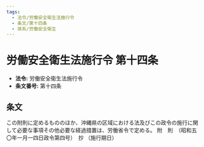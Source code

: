 ```yaml
---
tags:
  - 法令/労働安全衛生法施行令
  - 条文/第十四条
  - 体系/労働安全衛生
---
```

# 労働安全衛生法施行令 第十四条

- **法令:** 労働安全衛生法施行令
- **条文番号:** 第十四条

## 条文
この附則に定めるもののほか、沖縄県の区域における法及びこの政令の施行に関して必要な事項その他必要な経過措置は、労働省令で定める。
附　則　（昭和五〇年一月一四日政令第四号）　抄
（施行期日）

